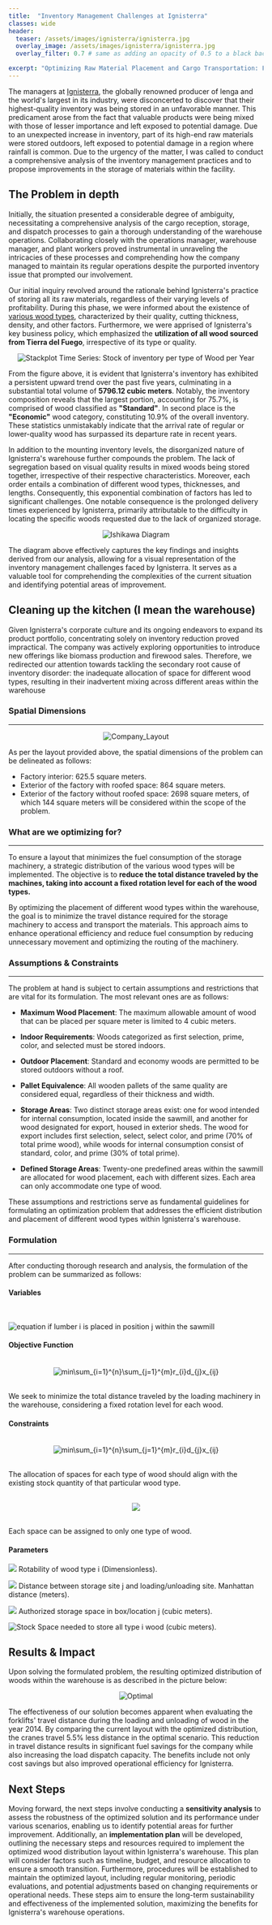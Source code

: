 ```yaml
---
title:  "Inventory Management Challenges at Ignisterra"
classes: wide
header:
  teaser: /assets/images/ignisterra/ignisterra.jpg
  overlay_image: /assets/images/ignisterra/ignisterra.jpg
  overlay_filter: 0.7 # same as adding an opacity of 0.5 to a black background

excerpt: "Optimizing Raw Material Placement and Cargo Transportation: Formulation and Solution for Ignisterra's Warehouse Operations"
---
```


The managers at [Ignisterra](https://ignisterra.com/), the globally renowned producer of lenga and the world's largest in its industry, were disconcerted to discover that their highest-quality inventory was being stored in an unfavorable manner. This predicament arose from the fact that valuable products were being mixed with those of lesser importance and left exposed to potential damage. Due to an unexpected increase in inventory, part of its high-end raw materials were stored outdoors, left exposed to potential damage in a region where rainfall is common. Due to the urgency of the matter, I was called to conduct a comprehensive analysis of the inventory management practices and to propose improvements in the storage of materials within the facility.

## The Problem in depth

Initially, the situation presented a considerable degree of ambiguity, necessitating a comprehensive analysis of the cargo reception, storage, and dispatch processes to gain a thorough understanding of the warehouse operations. Collaborating closely with the operations manager, warehouse manager, and plant workers proved instrumental in unraveling the intricacies of these processes and comprehending how the company managed to maintain its regular operations despite the purported inventory issue that prompted our involvement.

Our initial inquiry revolved around the rationale behind Ignisterra's practice of storing all its raw materials, regardless of their varying levels of profitability. During this phase, we were informed about the existence of [various wood types](https://ignisterra.com/pages/madera), characterized by their quality, cutting thickness, density, and other factors. Furthermore, we were apprised of Ignisterra's key business policy, which emphasized the **utilization of all wood sourced from Tierra del Fuego**, irrespective of its type or quality.

<p align="center">
<img src="{{ site.url }}{{ site.baseurl }}/assets/images/ignisterra/StackPlot.png" alt="Stackplot Time Series: Stock of inventory per type of Wood per Year">
</p>

From the figure above, it is evident that  Ignisterra's inventory has exhibited a persistent upward trend over the past five years, culminating in a substantial total volume of **5796.12 cubic meters**. Notably, the inventory composition reveals that the largest portion, accounting for 75.7%, is comprised of wood classified as **"Standard"**. In second place is the **"Economic"** wood category, constituting 10.9% of the overall inventory. These statistics unmistakably indicate that the arrival rate of regular or lower-quality wood has surpassed its departure rate in recent years.

In addition to the mounting inventory levels, the disorganized nature of Ignisterra's warehouse further compounds the problem. The lack of segregation based on visual quality results in mixed woods being stored together, irrespective of their respective characteristics. Moreover, each order entails a combination of different wood types, thicknesses, and lengths. Consequently, this exponential combination of factors has led to significant challenges. One notable consequence is the prolonged delivery times experienced by Ignisterra, primarily attributable to the difficulty in locating the specific woods requested due to the lack of organized storage.

<p align="center">
<img src="{{ site.url }}{{ site.baseurl }}/assets/images/ignisterra/Fishbone_diagram.PNG" alt="Ishikawa Diagram">
</p>

The diagram above effectively captures the key findings and insights derived from our analysis, allowing for a visual representation of the inventory management challenges faced by Ignisterra. It serves as a valuable tool for comprehending the complexities of the current situation and identifying potential areas of improvement.

## Cleaning up the kitchen (I mean the warehouse)

Given Ignisterra's corporate culture and its ongoing endeavors to expand its product portfolio, concentrating solely on inventory reduction proved impractical. The company was actively exploring opportunities to introduce new offerings like biomass production and firewood sales. Therefore, we redirected our attention towards tackling the secondary root cause of inventory disorder: the inadequate allocation of space for different wood types, resulting in their inadvertent mixing across different areas within the warehouse

### Spatial Dimensions
---
<p align="center">
<img src="{{ site.url }}{{ site.baseurl }}/assets/images/ignisterra/Layout_Company.PNG" alt="Company_Layout">
</p>

As per the layout provided above, the spatial dimensions of the problem can be delineated as follows:

- Factory interior: 625.5 square meters.
- Exterior of the factory with roofed space: 864 square meters.
- Exterior of the factory without roofed space: 2698 square meters, of which 144 square meters will be considered within the scope of the problem.

### What are we optimizing for?
---
To ensure a layout that minimizes the fuel consumption of the storage machinery, a strategic distribution of the various wood types will be implemented. The objective is to **reduce the total distance traveled by the machines, taking into account a fixed rotation level for each of the wood types.**

By optimizing the placement of different wood types within the warehouse, the goal is to minimize the travel distance required for the storage machinery to access and transport the materials. This approach aims to enhance operational efficiency and reduce fuel consumption by reducing unnecessary movement and optimizing the routing of the machinery.

### Assumptions & Constraints
---

The problem at hand is subject to certain assumptions and restrictions that are vital for its formulation. The most relevant ones are as follows:

- **Maximum Wood Placement**: The maximum allowable amount of wood that can be placed per square meter is limited to 4 cubic meters.

- **Indoor Requirements**: Woods categorized as first selection, prime, color, and selected must be stored indoors.

- **Outdoor Placement**: Standard and economy woods are permitted to be stored outdoors without a roof.

- **Pallet Equivalence**: All wooden pallets of the same quality are considered equal, regardless of their thickness and width.

- **Storage Areas**: Two distinct storage areas exist: one for wood intended for internal consumption, located inside the sawmill, and another for wood designated for export, housed in exterior sheds. The wood for export includes first selection, select, select color, and prime (70% of total prime wood), while woods for internal consumption consist of standard, color, and prime (30% of total prime).

- **Defined Storage Areas**: Twenty-one predefined areas within the sawmill are allocated for wood placement, each with different sizes. Each area can only accommodate one type of wood.

These assumptions and restrictions serve as fundamental guidelines for formulating an optimization problem that addresses the efficient distribution and placement of different wood types within Ignisterra's warehouse.

### Formulation
---
After conducting thorough research and analysis, the formulation of the problem can be summarized as follows:

#### Variables
<br>

![equation](https://latex.codecogs.com/gif.image?\LARGE&space;\bg{black}x_{ij}&space;\mapsto&space;) if lumber i is placed in position j within the sawmill

#### Objective Function
<br>
<center>
<img src="https://latex.codecogs.com/gif.image?\LARGE&space;\dpi{110}\bg{black}min\sum_{i=1}^{n}\sum_{j=1}^{m}r_{i}d_{j}x_{ij}" title="min\sum_{i=1}^{n}\sum_{j=1}^{m}r_{i}d_{j}x_{ij}" />
</center>
<br>

We seek to minimize the total distance traveled by the loading machinery in the warehouse, considering a fixed rotation level for each wood.

#### Constraints

<br>
<center>
<img src="https://latex.codecogs.com/gif.image?\inline&space;\LARGE&space;\dpi{110}\bg{black}\sum_{i=1}^{n}x_{ij}s_{j}\geq&space;N_{i}&space;\rightarrow&space;\bigtriangledown&space;i" title="min\sum_{i=1}^{n}\sum_{j=1}^{m}r_{i}d_{j}x_{ij}" />
</center>
<br>

The allocation of spaces for each type of wood should align with the existing stock quantity of that particular wood type.

<br>
<center>
<img src="https://latex.codecogs.com/gif.image?\inline&space;\LARGE&space;\dpi{110}\bg{black}\sum_{i=1}^{n}x_{ij}&space;=&space;1\rightarrow&space;\bigtriangledown&space;j" />
</center>
<br>

Each space can be assigned to only one type of wood.

#### Parameters
<p></p>


<img src="https://latex.codecogs.com/gif.image?\inline&space;\LARGE&space;\dpi{110}\bg{black}r_{i}&space;\rightarrow&space;" /> Rotability of wood type i (Dimensionless).

<img src="https://latex.codecogs.com/gif.image?\inline&space;\LARGE&space;\dpi{110}\bg{black}d_{j}&space;\rightarrow&space;" /> Distance between storage site j and loading/unloading site. Manhattan distance (meters).

<img src="https://latex.codecogs.com/gif.image?\inline&space;\LARGE&space;\dpi{110}\bg{black}s_{j}&space;\rightarrow&space;" /> Authorized storage space in box/location j (cubic meters).

<img src="https://latex.codecogs.com/gif.image?\inline&space;\LARGE&space;\dpi{110}\bg{black}N_{i}&space;\rightarrow&space;" alt="Stock"> Space needed to store all type i wood (cubic meters).

## Results & Impact

Upon solving the formulated problem, the resulting optimized distribution of woods within the warehouse is as described in the picture below:

<p align="center">
<img src="{{ site.url }}{{ site.baseurl }}/assets/images/ignisterra/Optimized_Solution.PNG" alt="Optimal">
</p>

The effectiveness of our solution becomes apparent when evaluating the forklifts' travel distance during the loading and unloading of wood in the year 2014. By comparing the current layout with the optimized distribution, the cranes travel 5.5% less distance in the optimal scenario. This reduction in travel distance results in significant fuel savings for the company while also increasing the load dispatch capacity. The benefits include not only cost savings but also improved operational efficiency for Ignisterra.

## Next Steps

Moving forward, the next steps involve conducting a **sensitivity analysis** to assess the robustness of the optimized solution and its performance under various scenarios, enabling us to identify potential areas for further improvement. Additionally, an **implementation plan** will be developed, outlining the necessary steps and resources required to implement the optimized wood distribution layout within Ignisterra's warehouse. This plan will consider factors such as timeline, budget, and resource allocation to ensure a smooth transition. Furthermore, procedures will be established to maintain the optimized layout, including regular monitoring, periodic evaluations, and potential adjustments based on changing requirements or operational needs. These steps aim to ensure the long-term sustainability and effectiveness of the implemented solution, maximizing the benefits for Ignisterra's warehouse operations.
